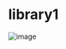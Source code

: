 # library1

![image](https://user-images.githubusercontent.com/102414387/170820506-397668eb-c7d8-4867-8e80-b9cdd7ddaba4.png)
